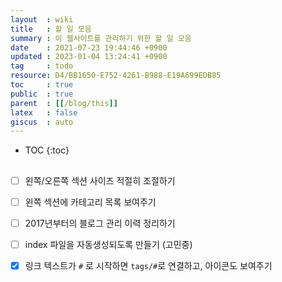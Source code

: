 ```yaml
---
layout  : wiki
title   : 할 일 모음
summary : 이 웹사이트를 관리하기 위한 할 일 모음
date    : 2021-07-23 19:44:46 +0900
updated : 2023-01-04 13:24:41 +0900
tag     : todo
resource: D4/BB1650-E752-4261-B988-E19A699EDB85
toc     : true
public  : true
parent  : [[/blog/this]]
latex   : false
giscus  : auto
---
```

* TOC
{:toc}

##

- [ ] 왼쪽/오른쪽 섹션 사이즈 적절히 조절하기
- [ ] 왼쪽 섹션에 카테고리 목록 보여주기
- [ ] 2017년부터의 블로그 관리 이력 정리하기
- [ ] index 파일을 자동생성되도록 만들기 (고민중)
- [X] 링크 텍스트가 `#` 로 시작하면 `tags/#`로 연결하고, 아이콘도 보여주기


